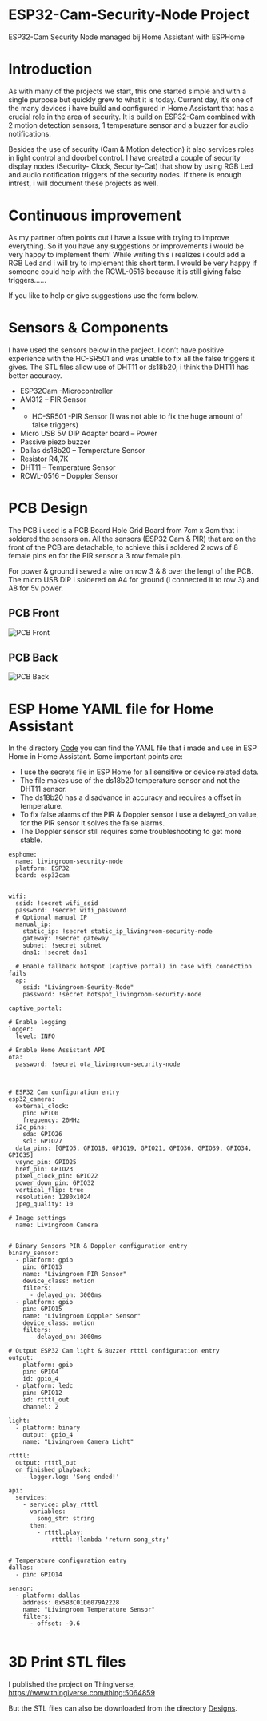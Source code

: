 # ESP32-Cam-Security-Node Project
ESP32-Cam Security Node managed bij Home Assistant with ESPHome

# Introduction
As with many of the projects we start, this one started simple and with a single purpose but quickly grew to what it is today. Current day, it’s one of the many devices i have build and configured in Home Assistant that has a crucial role in the area of security. It is build on ESP32-Cam combined with 2 motion detection sensors, 1 temperature sensor and a buzzer for audio notifications.

Besides the use of security (Cam & Motion detection) it also services roles in light control and doorbel control. I have created a couple of security display nodes (Security- Clock, Security-Cat) that show by using RGB Led and audio notification triggers of the security nodes. If there is enough intrest, i will document these projects as well.

# Continuous improvement
As my partner often points out i have a issue with trying to improve everything.
So if you have any suggestions or improvements i would be very happy to implement them! While writing this i realizes i could add a RGB Led and i will try to implement this short term. I would be very happy if someone could help with the RCWL-0516 because it is still giving false triggers……

If you like to help or give suggestions use the form below.


# Sensors & Components
I have used the sensors below in the project. I don’t have positive experience with the HC-SR501 and was unable to fix all the false triggers it gives.
The STL files allow use of DHT11 or ds18b20, i think the DHT11 has better accuracy.
- ESP32Cam -Microcontroller
- AM312 – PIR Sensor
- * HC-SR501 -PIR Sensor (I was not able to fix the huge amount of false triggers)
- Micro USB 5V DIP Adapter board – Power
- Passive piezo buzzer
- Dallas ds18b20 – Temperature Sensor
- Resistor R4,7K
- DHT11 – Temperature Sensor
- RCWL-0516 – Doppler Sensor

# PCB Design
The PCB i used is a PCB Board Hole Grid Board from 7cm x 3cm that i soldered the sensors on. All the sensors (ESP32 Cam & PIR) that are on the front of the PCB are detachable, to achieve this i soldered 2 rows of 8 female pins en for the PIR sensor a 3 row female pin.

For power & ground i sewed a wire on row 3 & 8 over the lengt of the PCB.
The micro USB DIP i soldered on A4 for ground (i connected it to row 3) and A8 for 5v power.

## PCB Front
![PCB Front](https://github.com/zerneo85/ESP32-Cam-Security-Node/blob/main/Images/Security-Node%20PCB%20Front.png)

## PCB Back
![PCB Back](https://github.com/zerneo85/ESP32-Cam-Security-Node/blob/main/Images/Security-Node%20PCB%20Back.png)



# ESP Home YAML file for Home Assistant
In the directory [Code](https://github.com/zerneo85/ESP32-Cam-Security-Node/tree/main/Code) you can find the YAML file that i made and use in ESP Home in Home Assistant. Some important points are:

- I use the secrets file in ESP Home for all sensitive or device related data.
- The file makes use of the ds18b20 temperature sensor and not the DHT11 sensor.
- The ds18b20 has a disadvance in accuracy and requires a offset in temperature.
- To fix false alarms of the PIR & Doppler sensor i use a delayed_on value, for the PIR sensor it solves the false alarms.
- The Doppler sensor still requires some troubleshooting to get more stable.

```
esphome:
  name: livingroom-security-node
  platform: ESP32
  board: esp32cam


wifi:
  ssid: !secret wifi_ssid
  password: !secret wifi_password
  # Optional manual IP
  manual_ip:
    static_ip: !secret static_ip_livingroom-security-node
    gateway: !secret gateway
    subnet: !secret subnet
    dns1: !secret dns1

  # Enable fallback hotspot (captive portal) in case wifi connection fails
  ap:
    ssid: "Livingroom-Seurity-Node"
    password: !secret hotspot_livingroom-security-node

captive_portal:

# Enable logging
logger:
  level: INFO

# Enable Home Assistant API
ota:
  password: !secret ota_livingroom-security-node



# ESP32 Cam configuration entry
esp32_camera:
  external_clock:
    pin: GPIO0
    frequency: 20MHz
  i2c_pins:
    sda: GPIO26
    scl: GPIO27
  data_pins: [GPIO5, GPIO18, GPIO19, GPIO21, GPIO36, GPIO39, GPIO34, GPIO35]
  vsync_pin: GPIO25
  href_pin: GPIO23
  pixel_clock_pin: GPIO22
  power_down_pin: GPIO32
  vertical_flip: true
  resolution: 1280x1024
  jpeg_quality: 10
  
# Image settings
  name: Livingroom Camera


# Binary Sensors PIR & Doppler configuration entry
binary_sensor:
  - platform: gpio
    pin: GPIO13
    name: "Livingroom PIR Sensor"
    device_class: motion
    filters:
      - delayed_on: 3000ms    
  - platform: gpio
    pin: GPIO15
    name: "Livingroom Doppler Sensor"
    device_class: motion
    filters:
      - delayed_on: 3000ms

# Output ESP32 Cam light & Buzzer rtttl configuration entry
output:
  - platform: gpio
    pin: GPIO4
    id: gpio_4
  - platform: ledc
    pin: GPIO12
    id: rtttl_out
    channel: 2

light:
  - platform: binary
    output: gpio_4
    name: "Livingroom Camera Light"
    
rtttl:
  output: rtttl_out
  on_finished_playback:
    - logger.log: 'Song ended!'

api:
  services:
    - service: play_rtttl
      variables:
        song_str: string
      then:
        - rtttl.play:
            rtttl: !lambda 'return song_str;'


# Temperature configuration entry
dallas:
  - pin: GPIO14

sensor:
  - platform: dallas
    address: 0x5B3C01D6079A2228
    name: "Livingroom Temperature Sensor"
    filters:
      - offset: -9.6


```

# 3D Print STL files
I published the project on Thingiverse, https://www.thingiverse.com/thing:5064859

But the STL files can also be downloaded from the directory [Designs](https://github.com/zerneo85/ESP32-Cam-Security-Node/tree/main/Designs).
